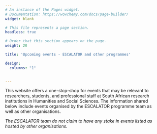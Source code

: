 ```yaml
---
# An instance of the Pages widget.
# Documentation: https://wowchemy.com/docs/page-builder/
widget: blank

# This file represents a page section.
headless: true

# Order that this section appears on the page.
weight: 20

title: 'Upcoming events - ESCALATOR and other programmes'

design:
  columns: "1"


---
```

This website offers a one-stop-shop for events that may be relevant to researchers, students, and professional staff at South African research institutions in Humanities and Social Sciences. The information shared below include events organised by the ESCALATOR programme team as well as other organisations. 

*The ESCALATOR team do not claim to have any stake in events listed as hosted by other organisations.*

<script src="https://apps.elfsight.com/p/platform.js" defer></script>
<div class="elfsight-app-24dc8893-a180-4bd8-bf39-1b03671e3452"></div>
